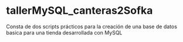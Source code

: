 # tallerMySQL_canteras2Sofka
Consta de dos scripts prácticos para la creación de una base de datos basica para una tienda desarrollada con MySQL
